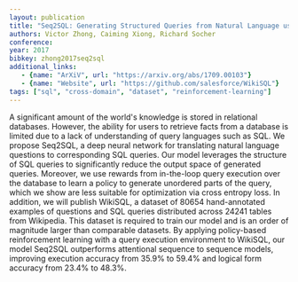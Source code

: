 ```yaml
---
layout: publication
title: "Seq2SQL: Generating Structured Queries from Natural Language using Reinforcement Learning"
authors: Victor Zhong, Caiming Xiong, Richard Socher
conference:
year: 2017
bibkey: zhong2017seq2sql
additional_links:
   - {name: "ArXiV", url: "https://arxiv.org/abs/1709.00103"}
   - {name: "Website", url: "https://github.com/salesforce/WikiSQL"}
tags: ["sql", "cross-domain", "dataset", "reinforcement-learning"]
---
```

A significant amount of the world's knowledge is stored in relational databases. However, the ability for users to retrieve facts from a database is limited due to a lack of understanding of query languages such as SQL. We propose Seq2SQL, a deep neural network for translating natural language questions to corresponding SQL queries. Our model leverages the structure of SQL queries to significantly reduce the output space of generated queries. Moreover, we use rewards from in-the-loop query execution over the database to learn a policy to generate unordered parts of the query, which we show are less suitable for optimization via cross entropy loss. In addition, we will publish WikiSQL, a dataset of 80654 hand-annotated examples of questions and SQL queries distributed across 24241 tables from Wikipedia. This dataset is required to train our model and is an order of magnitude larger than comparable datasets. By applying policy-based reinforcement learning with a query execution environment to WikiSQL, our model Seq2SQL outperforms attentional sequence to sequence models, improving execution accuracy from 35.9% to 59.4% and logical form accuracy from 23.4% to 48.3%.
